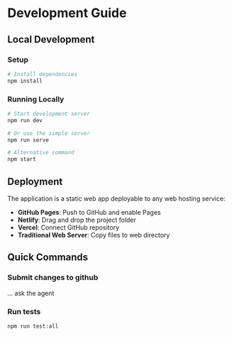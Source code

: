 # Development Guide

## Local Development

### Setup
```bash
# Install dependencies
npm install
```

### Running Locally
```bash
# Start development server
npm run dev

# Or use the simple server
npm run serve

# Alternative command
npm start
```

## Deployment

The application is a static web app deployable to any web hosting service:

- **GitHub Pages**: Push to GitHub and enable Pages
- **Netlify**: Drag and drop the project folder
- **Vercel**: Connect GitHub repository
- **Traditional Web Server**: Copy files to web directory

## Quick Commands

### Submit changes to github
... ask the agent

### Run tests
```bash
npm run test:all
```